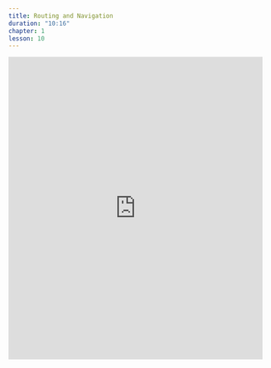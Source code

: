 ```yaml
---
title: Routing and Navigation
duration: "10:16"
chapter: 1
lesson: 10
---
```


<iframe width="100%" height="600" src="https://www.youtube.com/embed/OHXA7cpwvZ0" title="YouTube video player" frameborder="0" allow="accelerometer; autoplay; clipboard-write; encrypted-media; gyroscope; picture-in-picture; web-share" allowfullscreen></iframe>